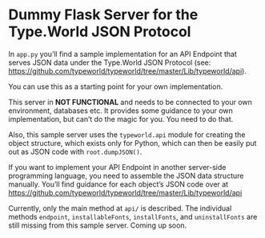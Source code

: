 # Dummy Flask Server for the Type.World JSON Protocol

In `app.py` you’ll find a sample implementation for an API Endpoint that serves JSON data under the Type.World JSON Protocol (see: https://github.com/typeworld/typeworld/tree/master/Lib/typeworld/api).

You can use this as a starting point for your own implementation.

This server in **NOT FUNCTIONAL** and needs to be connected to your own environment, databases etc. It provides some guidance to your own implementation, but can’t do the magic for you. You need to do that.

Also, this sample server uses the `typeworld.api` module for creating the object structure, which exists only for Python, which can then be easily put out as JSON code with `root.dumpJSON()`.

If you want to implement your API Endpoint in another server-side programming language, you need to assemble the JSON data structure manually. You’ll find guidance for each object’s JSON code over at https://github.com/typeworld/typeworld/tree/master/Lib/typeworld/api

Currently, only the main method at `api/` is described. The individual methods `endpoint`, `installableFonts`, `installFonts`, and `uninstallFonts` are still missing from this sample server. Coming up soon.